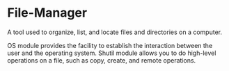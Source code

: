 # File-Manager
A tool used to organize, list, and locate files and directories on a computer.

OS module provides the facility to establish the interaction between the user and the operating system.
Shutil module allows you to do high-level operations on a file, such as copy, create, and remote operations.
